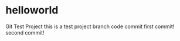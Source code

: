 # helloworld
Git Test Project
this is a test project branch code commit
first commit!
second commit!